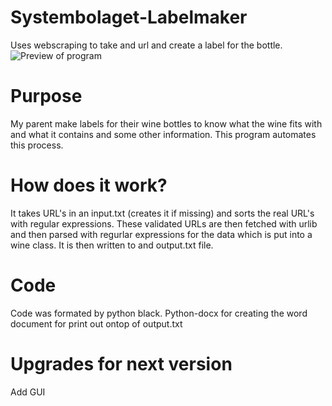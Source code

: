 # Systembolaget-Labelmaker
Uses webscraping to take and url and create a label for the bottle.
![Preview of program](https://cdn.discordapp.com/attachments/789983728625385522/917459593880277122/base.png)

# Purpose
My parent make labels for their wine bottles to know what the wine fits with and what it contains and some other information.
This program automates this process. 

# How does it work?
It takes URL's in an input.txt (creates it if missing) and sorts the real URL's with regular expressions.
These validated URLs are then fetched with urlib and then parsed with regurlar expressions for the data which is put into a wine class.
It is then written to and output.txt file.

# Code
Code was formated by python black. Python-docx for creating the word document for print out ontop of output.txt

# Upgrades for next version
Add GUI
